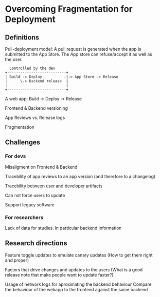 # Overcoming Fragmentation for Deployment

## Definitions

Pull-deployment model: A pull request is generated when the app is submitted to the App Store. The App store can refuse/accept it as well as the user.

```
  Controlled by the dev
+---------------------------+
| Build -> Deploy          -|-> App Store -> Release 
|      \-> Backend release  |
|                           |
+---------------------------+
```

A web app:
Build -> Deploy -> Release

Frontend & Backend versioning

App Reviews vs. Release logs

Fragmentation

## Challenges

### For devs
Misaligment on Frontend & Backend

Tracebility of app reviews to an app version (and therefore to a changelog)

Tracebility between user and developer artifacts

Can not force users to update

Support legacy software

### For researchers
Lack of data for studies. In particular backend information

## Research directions

Feature toggle updates to emulate canary updates (How to get them right and proper)

Factors that drive changes and updates to the users
  (What is a good release note that make people want to update faster?)
  
Usage of network logs for aproximating the backend behaviour
Compare the behaviour of the webapp to the frontend against the same backend
